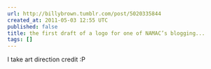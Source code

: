 ```yaml
---
url: http://billybrown.tumblr.com/post/5020335844
created_at: 2011-05-03 12:55 UTC
published: false
title: the first draft of a logo for one of NAMAC’s blogging...
tags: []
---
```


I take art direction credit :P
